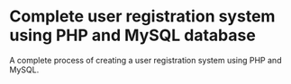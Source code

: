 # Complete user registration system using PHP and MySQL database

A complete process of creating a user registration system using PHP and MySQL.

